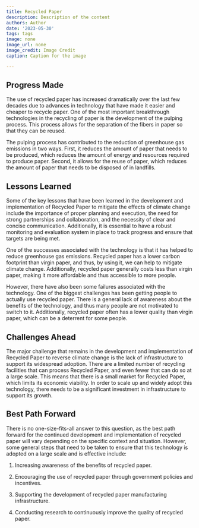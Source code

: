 ```yaml
---
title: Recycled Paper
description: Description of the content
authors: Author
date: '2023-05-30'
tags: tags
image: none
image_url: none
image_credit: Image Credit
caption: Caption for the image

---
```




## Progress Made

The use of recycled paper has increased dramatically over the last few decades due to advances in technology that have made it easier and cheaper to recycle paper. One of the most important breakthrough technologies in the recycling of paper is the development of the pulping process. This process allows for the separation of the fibers in paper so that they can be reused.

The pulping process has contributed to the reduction of greenhouse gas emissions in two ways. First, it reduces the amount of paper that needs to be produced, which reduces the amount of energy and resources required to produce paper. Second, it allows for the reuse of paper, which reduces the amount of paper that needs to be disposed of in landfills.

## Lessons Learned

Some of the key lessons that have been learned in the development and implementation of Recycled Paper to mitigate the effects of climate change include the importance of proper planning and execution, the need for strong partnerships and collaboration, and the necessity of clear and concise communication. Additionally, it is essential to have a robust monitoring and evaluation system in place to track progress and ensure that targets are being met.

One of the successes associated with the technology is that it has helped to reduce greenhouse gas emissions. Recycled paper has a lower carbon footprint than virgin paper, and thus, by using it, we can help to mitigate climate change. Additionally, recycled paper generally costs less than virgin paper, making it more affordable and thus accessible to more people.

However, there have also been some failures associated with the technology. One of the biggest challenges has been getting people to actually use recycled paper. There is a general lack of awareness about the benefits of the technology, and thus many people are not motivated to switch to it. Additionally, recycled paper often has a lower quality than virgin paper, which can be a deterrent for some people.

## Challenges Ahead

The major challenge that remains in the development and implementation of Recycled Paper to reverse climate change is the lack of infrastructure to support its widespread adoption. There are a limited number of recycling facilities that can process Recycled Paper, and even fewer that can do so at a large scale. This means that there is a small market for Recycled Paper, which limits its economic viability. In order to scale up and widely adopt this technology, there needs to be a significant investment in infrastructure to support its growth.

## Best Path Forward

There is no one-size-fits-all answer to this question, as the best path forward for the continued development and implementation of recycled paper will vary depending on the specific context and situation. However, some general steps that need to be taken to ensure that this technology is adopted on a large scale and is effective include:

1. Increasing awareness of the benefits of recycled paper.

2. Encouraging the use of recycled paper through government policies and incentives.

3. Supporting the development of recycled paper manufacturing infrastructure.

4. Conducting research to continuously improve the quality of recycled paper.
